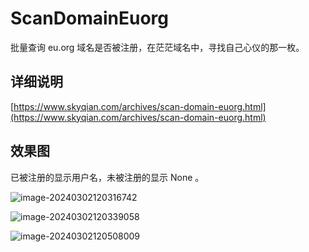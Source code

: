 # ScanDomainEuorg
批量查询 eu.org 域名是否被注册，在茫茫域名中，寻找自己心仪的那一枚。

## 详细说明

[https://www.skyqian.com/archives/scan-domain-euorg.html](https://www.skyqian.com/archives/scan-domain-euorg.html)

## 效果图

已被注册的显示用户名，未被注册的显示 None 。

![image-20240302120316742](https://static.2ge.org/image/2024/03/6280190afcacfaa382c8cd03c9044154.png)

![image-20240302120339058](https://static.2ge.org/image/2024/03/0728afe954c824904aca9c3e8cca2aa6.png)

![image-20240302120508009](https://static.2ge.org/image/2024/03/ce5c3c92a06977673891396f548a9c6c.png)

